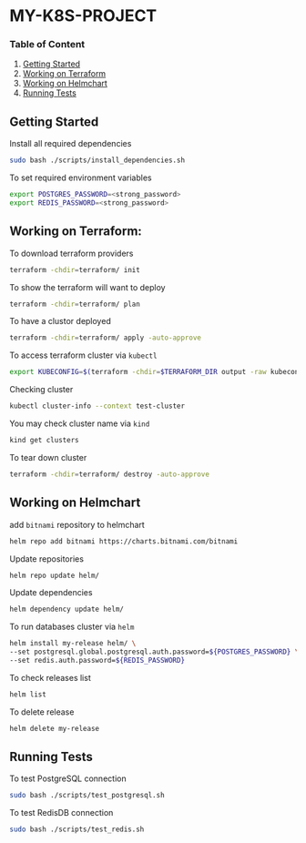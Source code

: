 MY-K8S-PROJECT 
==============

### Table of Content
1. [Getting Started](#getting-started)
2. [Working on Terraform](#working-on-terraform)
3. [Working on Helmchart](#working-on-helmchart)
4. [Running Tests](#running-tests)

## Getting Started
Install all required dependencies
```sh
sudo bash ./scripts/install_dependencies.sh
```
To set required environment variables
```sh
export POSTGRES_PASSWORD=<strong_password>
export REDIS_PASSWORD=<strong_password>
```

## Working on Terraform:
To download terraform providers
```sh
terraform -chdir=terraform/ init
```
To show the terraform will want to deploy
```sh
terraform -chdir=terraform/ plan
```
To have a clustor deployed
```sh
terraform -chdir=terraform/ apply -auto-approve
```
To access terraform cluster via `kubectl`
```sh
export KUBECONFIG=$(terraform -chdir=$TERRAFORM_DIR output -raw kubeconfig)
```
Checking cluster
```sh
kubectl cluster-info --context test-cluster
```
You may check cluster name via `kind`
```sh
kind get clusters
````
To tear down cluster
```sh
terraform -chdir=terraform/ destroy -auto-approve
```
## Working on Helmchart
add `bitnami` repository to helmchart
```sh
helm repo add bitnami https://charts.bitnami.com/bitnami
```
Update repositories
```sh
helm repo update helm/
```
Update dependencies
```sh
helm dependency update helm/
```
To run databases cluster via `helm`
```sh
helm install my-release helm/ \
--set postgresql.global.postgresql.auth.password=${POSTGRES_PASSWORD} \
--set redis.auth.password=${REDIS_PASSWORD}
```
To check releases list
```sh
helm list
```
To delete release
```sh
helm delete my-release
```
## Running Tests
To test PostgreSQL connection
```sh
sudo bash ./scripts/test_postgresql.sh
```
To test RedisDB connection
```sh
sudo bash ./scripts/test_redis.sh
```

